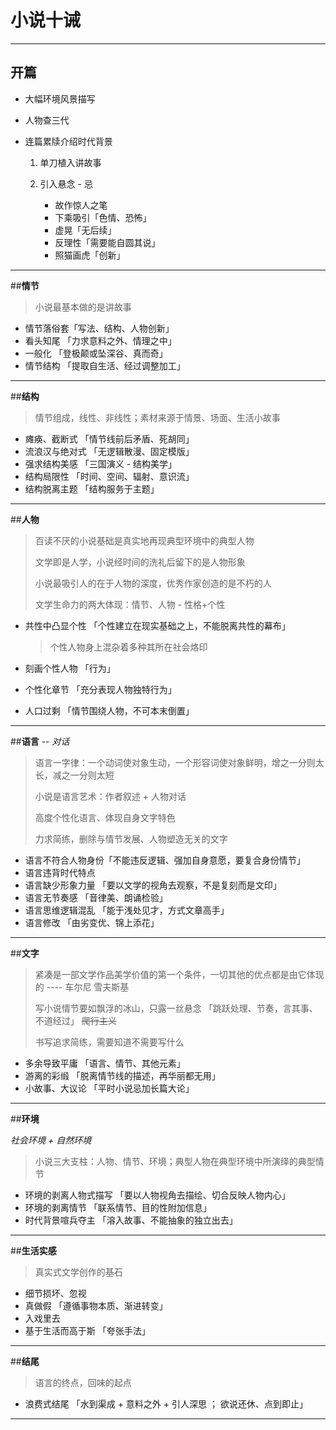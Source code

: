 # 小说十诫
----

## **开篇**

+ 大幅环境风景描写

+ 人物查三代

+ 连篇累牍介绍时代背景

  1. 单刀植入讲故事

   	2. 引入悬念 - 忌
       + 故作惊人之笔
       + 下乘吸引「色情、恐怖」
       + 虚晃「无后续」
       + 反理性「需要能自圆其说」
       + 照猫画虎「创新」

----

##**情节**

> 小说最基本做的是讲故事

+ 情节落俗套「写法、结构、人物创新」
+ 看头知尾 「力求意料之外、情理之中」
+ 一般化 「登极颠或坠深谷、真而奇」
+ 情节结构 「提取自生活、经过调整加工」

----

##**结构**

> 情节组成，线性、非线性；素材来源于情景、场面、生活小故事

+ 瘫痪、截断式 「情节线前后矛盾、死胡同」
+ 流浪汉与绝对式 「无逻辑散漫、固定模版」
+ 强求结构美感 「三国演义 - 结构美学」
+ 结构局限性 「时间、空间、辐射、意识流」
+ 结构脱离主题 「结构服务于主题」

----

##**人物**

> 百读不厌的小说基础是真实地再现典型环境中的典型人物
>
> 文学即是人学，小说经时间的洗礼后留下的是人物形象
>
> 小说最吸引人的在于人物的深度，优秀作家创造的是不朽的人
>
> 文学生命力的两大体现：情节、人物 - 性格+个性

+ 共性中凸显个性  「个性建立在现实基础之上，不能脱离共性的幕布」

  > 个性人物身上混杂着多种其所在社会烙印

+ 刻画个性人物 「行为」

+ 个性化章节 「充分表现人物独特行为」

+ 人口过剩 「情节围绕人物，不可本末倒置」

----

##**语言**   -- _对话_

> 语言一字律：一个动词使对象生动，一个形容词使对象鲜明，增之一分则太长，减之一分则太短
>
> 小说是语言艺术：作者叙述 + 人物对话
>
> 高度个性化语言、体现自身文字特色
>
> 力求简练，删除与情节发展、人物塑造无关的文字

+ 语言不符合人物身份「不能违反逻辑、强加自身意愿，要复合身份情节」
+ 语言违背时代特点
+ 语言缺少形象力量 「要以文学的视角去观察，不是复刻而是文印」
+ 语言无节奏感 「音律美、朗诵检验」
+ 语言思维逻辑混乱 「能于浅处见才，方式文章高手」
+ 语言修改 「由劣变优、锦上添花」

----

##**文字**

> 紧凑是一部文学作品美学价值的第一个条件，一切其他的优点都是由它体现的    ---- 车尔尼 雪夫斯基
>
> 写小说情节要如飘浮的冰山，只露一丝悬念 「跳跃处理、节奏，言其事、不道经过」 ~~爬行主义~~
>
> 书写追求简练，需要知道不需要写什么

+ 多余导致平庸 「语言、情节、其他元素」
+ 游离的彩缎 「脱离情节线的描述，再华丽都无用」
+ 小故事、大议论 「平时小说忌加长篇大论」

----

##**环境**

*社会环境 + 自然环境*

> 小说三大支柱：人物、情节、环境；典型人物在典型环境中所演绎的典型情节

+ 环境的剥离人物式描写 「要以人物视角去描绘、切合反映人物内心」
+ 环境的剥离情节 「联系情节、目的性附加信息」
+ 时代背景喧兵夺主 「溶入故事、不能抽象的独立出去」

----

##**生活实感**

> 真实式文学创作的基石

+ 细节损坏、忽视 
+ 真做假 「遵循事物本质、渐进转变」
+ 入戏里去
+ 基于生活而高于斯 「夸张手法」

----

##**结尾**

> 语言的终点，回味的起点

+ 浪费式结尾 「水到渠成 + 意料之外 + 引人深思 ； 欲说还休、点到即止」

----

